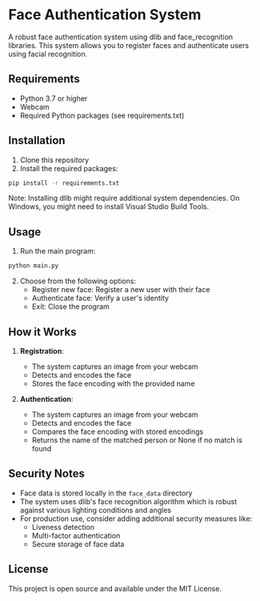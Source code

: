 # Face Authentication System

A robust face authentication system using dlib and face_recognition libraries. This system allows you to register faces and authenticate users using facial recognition.

## Requirements

- Python 3.7 or higher
- Webcam
- Required Python packages (see requirements.txt)

## Installation

1. Clone this repository
2. Install the required packages:
```bash
pip install -r requirements.txt
```

Note: Installing dlib might require additional system dependencies. On Windows, you might need to install Visual Studio Build Tools.

## Usage

1. Run the main program:
```bash
python main.py
```

2. Choose from the following options:
   - Register new face: Register a new user with their face
   - Authenticate face: Verify a user's identity
   - Exit: Close the program

## How it Works

1. **Registration**:
   - The system captures an image from your webcam
   - Detects and encodes the face
   - Stores the face encoding with the provided name

2. **Authentication**:
   - The system captures an image from your webcam
   - Detects and encodes the face
   - Compares the face encoding with stored encodings
   - Returns the name of the matched person or None if no match is found

## Security Notes

- Face data is stored locally in the `face_data` directory
- The system uses dlib's face recognition algorithm which is robust against various lighting conditions and angles
- For production use, consider adding additional security measures like:
  - Liveness detection
  - Multi-factor authentication
  - Secure storage of face data

## License

This project is open source and available under the MIT License. 
